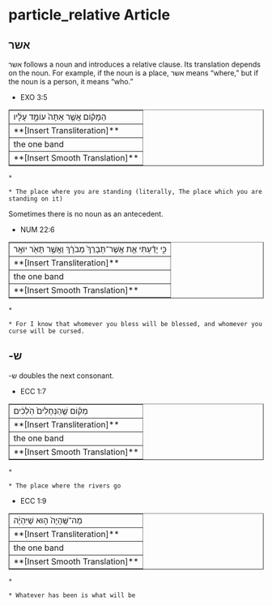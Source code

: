 # particle_relative Article
## אשר 

אשר follows a noun and introduces a relative clause. Its translation depends on the noun. For example, if the noun is a place, אשר means “where,” but if the noun is a person, it means “who.”

* EXO 3:5
<table border="1" class="docutils">
<colgroup>
<col width="100%" />
</colgroup>
<tbody valign="top">
<tr class="row-odd"><td>הַמָּק֗וֹם אֲשֶׁ֤ר אַתָּה֙ עוֹמֵ֣ד עָלָ֔יו</td>
</tr>
<tr class="row-even"><td>**[Insert Transliteration]**</td>
</tr>
<tr class="row-odd"><td>the one band</td>
</tr>
<tr class="row-even"><td>**[Insert Smooth Translation]**</td>
</tr>
</tbody>
</table>

    *  

    * The place where you are standing (literally, The place which you are standing on it)

Sometimes there is no noun as an antecedent.

* NUM 22:6
<table border="1" class="docutils">
<colgroup>
<col width="100%" />
</colgroup>
<tbody valign="top">
<tr class="row-odd"><td>כִּ֣י יָדַ֗עְתִּי אֵ֤ת אֲשֶׁר־תְּבָרֵךְ֙ מְבֹרָ֔ךְ וַאֲשֶׁ֥ר תָּאֹ֖ר יוּאָֽר</td>
</tr>
<tr class="row-even"><td>**[Insert Transliteration]**</td>
</tr>
<tr class="row-odd"><td>the one band</td>
</tr>
<tr class="row-even"><td>**[Insert Smooth Translation]**</td>
</tr>
</tbody>
</table>

    *  

    * For I know that whomever you bless will be blessed, and whomever you curse will be cursed. 

## -ש

-ש doubles the next consonant.  

* ECC 1:7
<table border="1" class="docutils">
<colgroup>
<col width="100%" />
</colgroup>
<tbody valign="top">
<tr class="row-odd"><td>מְק֗וֹם שֶׁ֤הַנְּחָלִים֙ הֹֽלְכִ֔ים</td>
</tr>
<tr class="row-even"><td>**[Insert Transliteration]**</td>
</tr>
<tr class="row-odd"><td>the one band</td>
</tr>
<tr class="row-even"><td>**[Insert Smooth Translation]**</td>
</tr>
</tbody>
</table>

    *  

    * The place where the rivers go

* ECC 1:9
<table border="1" class="docutils">
<colgroup>
<col width="100%" />
</colgroup>
<tbody valign="top">
<tr class="row-odd"><td>מַה־שֶּֽׁהָיָה֙ ה֣וּא שֶׁיִּהְיֶ֔ה</td>
</tr>
<tr class="row-even"><td>**[Insert Transliteration]**</td>
</tr>
<tr class="row-odd"><td>the one band</td>
</tr>
<tr class="row-even"><td>**[Insert Smooth Translation]**</td>
</tr>
</tbody>
</table>

    *  

    * Whatever has been is what will be 

